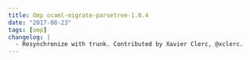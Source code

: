 ```yaml
---
title: Omp ocaml-migrate-parsetree-1.0.4
date: "2017-08-23"
tags: [omp]
changelog: |
  - Resynchronize with trunk. Contributed by Xavier Clerc, @xclerc.
---
```



